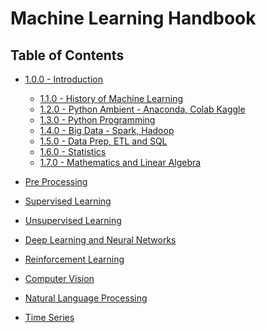 # Machine Learning Handbook
## Table of Contents

* [1.0.0 - Introduction]()
    * [1.1.0 - History of Machine Learning]()
    * [1.2.0 - Python Ambient - Anaconda, Colab Kaggle]()
    * [1.3.0 - Python Programming]()
    * [1.4.0 - Big Data - Spark, Hadoop]()
    * [1.5.0 - Data Prep, ETL and SQL]()
    * [1.6.0 - Statistics]()
    * [1.7.0 - Mathematics and Linear Algebra]()
* [Pre Processing]()

* [Supervised Learning]()

* [Unsupervised Learning]()

* [Deep Learning and Neural Networks]()

* [Reinforcement Learning]()

* [Computer Vision]()

* [Natural Language Processing]()

* [Time Series]()
